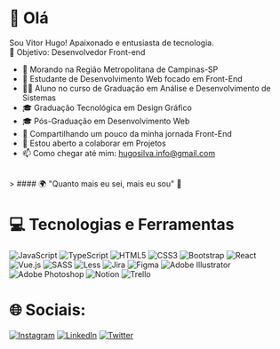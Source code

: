 # 👋 Olá

Sou Vitor Hugo! Apaixonado e entusiasta de tecnologia. </br>
🎯 Objetivo: Desenvolvedor Front-end </br>

- 📍 Morando na Região Metropolitana de Campinas-SP
- 🌱 Estudante de Desenvolvimento Web focado em Front-End
- 👨‍🎓 Aluno no curso de Graduação em Análise e Desenvolvimento de Sistemas
- 🎓 Graduação Tecnológica em Design Gráfico
- 🎓 Pós-Graduação em Desenvolvimento Web
- 💬 Compartilhando um pouco da minha jornada Front-End
- 🤝 Estou aberto a colaborar em Projetos
- 📫 Como chegar até mim: [hugosilva.info@gmail.com](mailto:hugosilva.info@gmail.com) </br>
</br>
   > #### 🌍 "Quanto mais eu sei, mais eu sou" 🧠 
</br>

# 💻 Tecnologias e Ferramentas
![JavaScript](https://img.shields.io/badge/javascript-%23323330.svg?style=for-the-badge&logo=javascript&logoColor=%23F7DF1E) ![TypeScript](https://img.shields.io/badge/typescript-%23007ACC.svg?style=for-the-badge&logo=typescript&logoColor=white) ![HTML5](https://img.shields.io/badge/html5-%23E34F26.svg?style=for-the-badge&logo=html5&logoColor=white) ![CSS3](https://img.shields.io/badge/css3-%231572B6.svg?style=for-the-badge&logo=css3&logoColor=white) ![Bootstrap](https://img.shields.io/badge/bootstrap-%238511FA.svg?style=for-the-badge&logo=bootstrap&logoColor=white) ![React](https://img.shields.io/badge/react-%2320232a.svg?style=for-the-badge&logo=react&logoColor=%2361DAFB) ![Vue.js](https://img.shields.io/badge/vuejs-%2335495e.svg?style=for-the-badge&logo=vuedotjs&logoColor=%234FC08D) ![SASS](https://img.shields.io/badge/SASS-hotpink.svg?style=for-the-badge&logo=SASS&logoColor=white) ![Less](https://img.shields.io/badge/less-2B4C80?style=for-the-badge&logo=less&logoColor=white) ![Jira](https://img.shields.io/badge/jira-%230A0FFF.svg?style=for-the-badge&logo=jira&logoColor=white) ![Figma](https://img.shields.io/badge/figma-%23F24E1E.svg?style=for-the-badge&logo=figma&logoColor=white) ![Adobe Illustrator](https://img.shields.io/badge/adobe%20illustrator-%23FF9A00.svg?style=for-the-badge&logo=adobe%20illustrator&logoColor=white) ![Adobe Photoshop](https://img.shields.io/badge/adobe%20photoshop-%2331A8FF.svg?style=for-the-badge&logo=adobe%20photoshop&logoColor=white) ![Notion](https://img.shields.io/badge/Notion-%23000000.svg?style=for-the-badge&logo=notion&logoColor=white) ![Trello](https://img.shields.io/badge/Trello-%23026AA7.svg?style=for-the-badge&logo=Trello&logoColor=white) 

# 🌐 Sociais:
[![Instagram](https://img.shields.io/badge/Instagram-%23E4405F.svg?logo=Instagram&logoColor=white)](https://instagram.com/_vitorhugosilva) [![LinkedIn](https://img.shields.io/badge/LinkedIn-%230077B5.svg?logo=linkedin&logoColor=white)](https://www.linkedin.com/in/vitorhugodasilva/) [![Twitter](https://img.shields.io/badge/Twitter-%231DA1F2.svg?logo=Twitter&logoColor=white)](https://twitter.com/_hugosiilva) 

<!---
silva-vitorhugo/silva-vitorhugo is a ✨ special ✨ repository because its `README.md` (this file) appears on your GitHub profile.
You can click the Preview link to take a look at your changes.
--->
